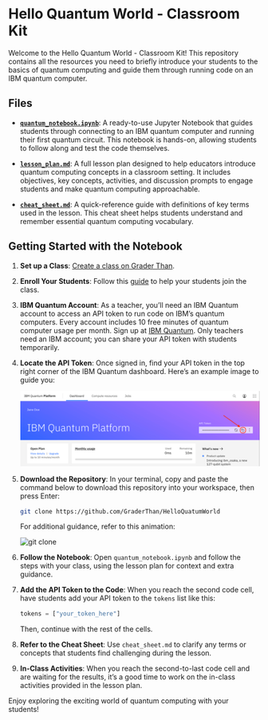 # Hello Quantum World - Classroom Kit

Welcome to the Hello Quantum World - Classroom Kit! This repository contains all the resources you need to briefly introduce your students to the basics of quantum computing and guide them through running code on an IBM quantum computer.

## Files

- [**`quantum_notebook.ipynb`**](./quantum_notebook.ipynb): A ready-to-use Jupyter Notebook that guides students through connecting to an IBM quantum computer and running their first quantum circuit. This notebook is hands-on, allowing students to follow along and test the code themselves.

- [**`lesson_plan.md`**](./lesson_plan.md): A full lesson plan designed to help educators introduce quantum computing concepts in a classroom setting. It includes objectives, key concepts, activities, and discussion prompts to engage students and make quantum computing approachable.

- [**`cheat_sheet.md`**](./cheat_sheet.md): A quick-reference guide with definitions of key terms used in the lesson. This cheat sheet helps students understand and remember essential quantum computing vocabulary.

## Getting Started with the Notebook 

1. **Set up a Class**: [Create a class on Grader Than](https://docs.graderthan.com/courses/create/).
2. **Enroll Your Students**: Follow this [guide](https://docs.graderthan.com/courses/my-class/) to help your students join the class.
3. **IBM Quantum Account**: As a teacher, you’ll need an IBM Quantum account to access an API token to run code on IBM’s quantum computers. Every account includes 10 free minutes of quantum computer usage per month. Sign up at [IBM Quantum](https://quantum-computing.ibm.com/). Only teachers need an IBM account; you can share your API token with students temporarily.
4. **Locate the API Token**: Once signed in, find your API token in the top right corner of the IBM Quantum dashboard. Here’s an example image to guide you:
   
   <img src="./images/dashboard.png" alt="IBM Quantum Platform" width="900"/>

5. **Download the Repository**: In your terminal, copy and paste the command below to download this repository into your workspace, then press Enter:

   ```bash
   git clone https://github.com/GraderThan/HelloQuatumWorld
   ```

   For additional guidance, refer to this animation:
   
   <img src="./images/git-clone-hello-quantum-world-repo.gif" alt="git clone" width="900"/>

6. **Follow the Notebook**: Open `quantum_notebook.ipynb` and follow the steps with your class, using the lesson plan for context and extra guidance.
7. **Add the API Token to the Code**: When you reach the second code cell, have students add your API token to the `tokens` list like this:

   ```python
   tokens = ["your_token_here"]
   ```

   Then, continue with the rest of the cells.

8. **Refer to the Cheat Sheet**: Use `cheat_sheet.md` to clarify any terms or concepts that students find challenging during the lesson.

9. **In-Class Activities**: When you reach the second-to-last code cell and are waiting for the results, it’s a good time to work on the in-class activities provided in the lesson plan.

Enjoy exploring the exciting world of quantum computing with your students!